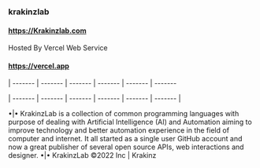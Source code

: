 ### krakinzlab
#### https://Krakinzlab.com

Hosted By Vercel Web Service
#### https://vercel.app

| ------- | ------- | ------- | ------- | ------- | ------- 


| ------- | ------- | ------- | ------- | ------- | ------- |

•|• KrakinzLab is a collection of common programming languages with purpose of dealing with Artificial Intelligence (AI) and Automation aiming to improve technology and better automation experience in the field of computer and internet. It all started as a single user GitHub account and now a great publisher of several open source APIs, web interactions and designer.
•|• KrakinzLab ©2022 Inc | Krakinz
